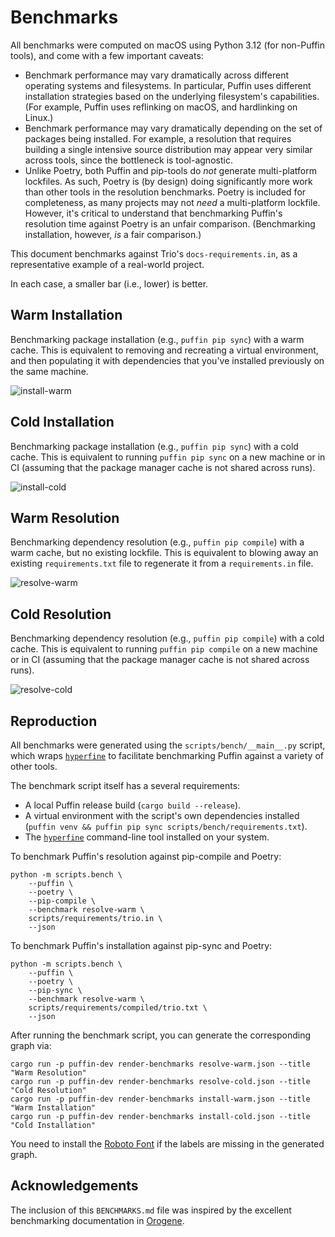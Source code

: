 # Benchmarks

All benchmarks were computed on macOS using Python 3.12 (for non-Puffin tools), and come with a few
important caveats:

- Benchmark performance may vary dramatically across different operating systems and filesystems.
  In particular, Puffin uses different installation strategies based on the underlying filesystem's
  capabilities. (For example, Puffin uses reflinking on macOS, and hardlinking on Linux.)
- Benchmark performance may vary dramatically depending on the set of packages being installed.
  For example, a resolution that requires building a single intensive source distribution may appear
  very similar across tools, since the bottleneck is tool-agnostic.
- Unlike Poetry, both Puffin and pip-tools do _not_ generate multi-platform lockfiles. As such,
  Poetry is (by design) doing significantly more work than other tools in the resolution benchmarks.
  Poetry is included for completeness, as many projects may not _need_ a multi-platform lockfile.
  However, it's critical to understand that benchmarking Puffin's resolution time against Poetry is
  an unfair comparison. (Benchmarking installation, however, _is_ a fair comparison.)

This document benchmarks against Trio's `docs-requirements.in`, as a representative example of a
real-world project.

In each case, a smaller bar (i.e., lower) is better.

## Warm Installation

Benchmarking package installation (e.g., `puffin pip sync`) with a warm cache. This is equivalent
to removing and recreating a virtual environment, and then populating it with dependencies that
you've installed previously on the same machine.

![install-warm](https://github.com/astral-sh/ruff/assets/1309177/b6cb8d48-52e0-45c2-ae15-0a3f69ec3263)

## Cold Installation

Benchmarking package installation (e.g., `puffin pip sync`) with a cold cache. This is equivalent
to running `puffin pip sync` on a new machine or in CI (assuming that the package manager cache is
not shared across runs).

![install-cold](https://github.com/astral-sh/ruff/assets/1309177/ed86c193-582f-4163-b369-f12ec3905c3c)

## Warm Resolution

Benchmarking dependency resolution (e.g., `puffin pip compile`) with a warm cache, but no existing
lockfile. This is equivalent to blowing away an existing `requirements.txt` file to regenerate it
from a `requirements.in` file.

![resolve-warm](https://github.com/astral-sh/ruff/assets/1309177/a4ca9d23-1148-4103-abe7-a35fa488409d)

## Cold Resolution

Benchmarking dependency resolution (e.g., `puffin pip compile`) with a cold cache. This is
equivalent to running `puffin pip compile` on a new machine or in CI (assuming that the package
manager cache is not shared across runs).

![resolve-cold](https://github.com/astral-sh/ruff/assets/1309177/556ac7aa-0a6a-4f94-b0d9-90b25461de7b)

## Reproduction

All benchmarks were generated using the `scripts/bench/__main__.py` script, which wraps
[`hyperfine`](https://github.com/sharkdp/hyperfine) to facilitate benchmarking Puffin
against a variety of other tools.

The benchmark script itself has a several requirements:

- A local Puffin release build (`cargo build --release`).
- A virtual environment with the script's own dependencies installed (`puffin venv && puffin pip sync scripts/bench/requirements.txt`).
- The [`hyperfine`](https://github.com/sharkdp/hyperfine) command-line tool installed on your system.

To benchmark Puffin's resolution against pip-compile and Poetry:

```shell
python -m scripts.bench \
    --puffin \
    --poetry \
    --pip-compile \
    --benchmark resolve-warm \
    scripts/requirements/trio.in \
    --json
```

To benchmark Puffin's installation against pip-sync and Poetry:

```shell
python -m scripts.bench \
    --puffin \
    --poetry \
    --pip-sync \
    --benchmark resolve-warm \
    scripts/requirements/compiled/trio.txt \
    --json
```

After running the benchmark script, you can generate the corresponding graph via:

```shell
cargo run -p puffin-dev render-benchmarks resolve-warm.json --title "Warm Resolution"
cargo run -p puffin-dev render-benchmarks resolve-cold.json --title "Cold Resolution"
cargo run -p puffin-dev render-benchmarks install-warm.json --title "Warm Installation"
cargo run -p puffin-dev render-benchmarks install-cold.json --title "Cold Installation"
```

You need to install the [Roboto Font](https://fonts.google.com/specimen/Roboto) if the labels are missing in the generated graph.

## Acknowledgements

The inclusion of this `BENCHMARKS.md` file was inspired by the excellent benchmarking documentation
in [Orogene](https://github.com/orogene/orogene/blob/472e481b4fc6e97c2b57e69240bf8fe995dfab83/BENCHMARKS.md).
